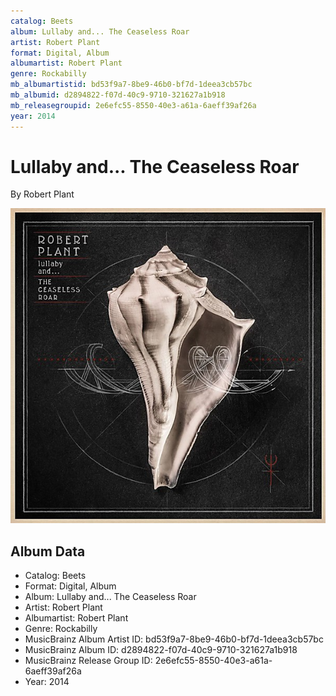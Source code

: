 ```yaml
---
catalog: Beets
album: Lullaby and... The Ceaseless Roar
artist: Robert Plant
format: Digital, Album
albumartist: Robert Plant
genre: Rockabilly
mb_albumartistid: bd53f9a7-8be9-46b0-bf7d-1deea3cb57bc
mb_albumid: d2894822-f07d-40c9-9710-321627a1b918
mb_releasegroupid: 2e6efc55-8550-40e3-a61a-6aeff39af26a
year: 2014
---
```


# Lullaby and... The Ceaseless Roar

By Robert Plant

![](../../assets/beetscovers/Robert_Plant-Lullaby_and_The_Ceaseless_Roar.jpg)

## Album Data

- Catalog: Beets
- Format: Digital, Album
- Album: Lullaby and... The Ceaseless Roar
- Artist: Robert Plant
- Albumartist: Robert Plant
- Genre: Rockabilly
- MusicBrainz Album Artist ID: bd53f9a7-8be9-46b0-bf7d-1deea3cb57bc
- MusicBrainz Album ID: d2894822-f07d-40c9-9710-321627a1b918
- MusicBrainz Release Group ID: 2e6efc55-8550-40e3-a61a-6aeff39af26a
- Year: 2014

